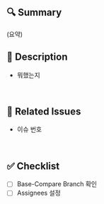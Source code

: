 ## 🔍 Summary
(요약)
<br/>

## 📑 Description
- 뭐했는지
<br/>

## 🔗 Related Issues
- 이슈 번호
<br/>

## ✅ Checklist
- [ ] Base-Compare Branch 확인
- [ ] Assignees 설정
